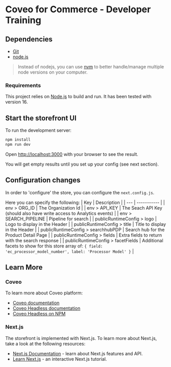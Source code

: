 # Coveo for Commerce - Developer Training

## Dependencies

- [Git](https://git-scm.com/download)
- [node.js](https://nodejs.org/en/)

> Instead of nodejs, you can use [nvm](https://github.com/nvm-sh/nvm) to better handle/manage multiple node versions on your computer.

### Requirements

This project relies on [Node.js](https://nodejs.org/) to build and run. It has been tested with version 16.

## Start the storefront UI

To run the development server:

```bash
npm install
npm run dev
```

Open [http://localhost:3000](http://localhost:3000) with your browser to see the result.

You will get empty results until you set up your config (see next section).

## Configuration changes

In order to 'configure' the store, you can configure the `next.config.js`.

Here you can specify the following:
| Key | Description |
| --- | ----------- |
| env > ORG_ID | The Organization Id |
| env > API_KEY | The Seach API Key (should also have write access to Analytics events) |
| env > SEARCH_PIPELINE | Pipeline for search |
| publicRuntimeConfig > logo | Logo to display in the Header |
| publicRuntimeConfig > title | Title to display in the Header |
| publicRuntimeConfig > searchhubPDP | Search hub for the Product Detail Page |
| publicRuntimeConfig > fields | Extra fields to return with the search response |
| publicRuntimeConfig > facetFields | Additional facets to show for this store array of: `{ field: 'ec_processor_model_number', label: 'Processor Model' }` |

## Learn More

### Coveo

To learn more about Coveo platform:

- [Coveo documentation](https://docs.coveo.com)
- [Coveo Headless documentation](https://docs.coveo.com/en/headless/latest/)
- [Coveo Headless on NPM](https://www.npmjs.com/package/@coveo/headless)

### Next.js

The storefront is implemented with Next.js. To learn more about Next.js, take a look at the following resources:

- [Next.js Documentation](https://nextjs.org/docs) - learn about Next.js features and API.
- [Learn Next.js](https://nextjs.org/learn) - an interactive Next.js tutorial.
